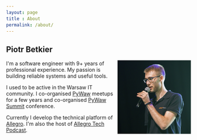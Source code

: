 ```yaml
---
layout: page
title : About
permalink: /about/
---
```


## Piotr Betkier

<img align="right" src="/img/ava.png" width="200">

I'm a software engineer with 9+ years of professional experience. My passion is
building reliable systems and useful tools.

I used to be active in the Warsaw IT community. I co-organised
[PyWaw](http://pywaw.org/) meetups for a few years and co-organised
[PyWaw Summit](http://summit.pywaw.org/2015/) conference.

Currently I develop the technical platform of [Allegro](https://allegro.pl).
I'm also the host of [Allegro Tech Podcast](https://allegro.tech/podcast/).
